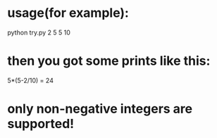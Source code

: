 # usage(for example):
 python try.py 2 5 5 10
# then you got some prints like this:
 5*(5-2/10) = 24
 
 
 # only non-negative integers are supported!

